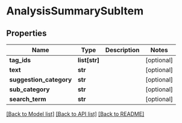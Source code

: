 # AnalysisSummarySubItem

## Properties
Name | Type | Description | Notes
------------ | ------------- | ------------- | -------------
**tag_ids** | **list[str]** |  | [optional] 
**text** | **str** |  | [optional] 
**suggestion_category** | **str** |  | [optional] 
**sub_category** | **str** |  | [optional] 
**search_term** | **str** |  | [optional] 

[[Back to Model list]](../README.md#documentation-for-models) [[Back to API list]](../README.md#documentation-for-api-endpoints) [[Back to README]](../README.md)


